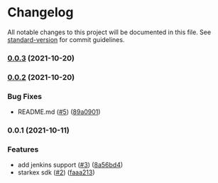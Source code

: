 # Changelog

All notable changes to this project will be documented in this file. See [standard-version](https://github.com/conventional-changelog/standard-version) for commit guidelines.

### [0.0.3](https://github.com/starkware-industries/starkex-clientlib-js/compare/v0.0.2...v0.0.3) (2021-10-20)

### [0.0.2](https://github.com/starkware-industries/starkex-clientlib-js/compare/v0.0.1...v0.0.2) (2021-10-20)

### Bug Fixes

- README.md ([#5](https://github.com/starkware-industries/starkex-clientlib-js/issues/5)) ([89a0901](https://github.com/starkware-industries/starkex-clientlib-js/commit/89a0901fd0f9bef8a810413d3b8cc292e5706e48))

### 0.0.1 (2021-10-11)

### Features

- add jenkins support ([#3](https://github.com/starkware-industries/starkex-clientlib-js/issues/3)) ([8a56bd4](https://github.com/starkware-industries/starkex-clientlib-js/commit/8a56bd46aa39163fd618c1935fe487cec1c90504))
- starkex sdk ([#2](https://github.com/starkware-industries/starkex-clientlib-js/issues/2)) ([faaa213](https://github.com/starkware-industries/starkex-clientlib-js/commit/faaa2138feae74599a344c60bd49df6fef122017))
